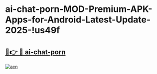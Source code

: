 # ai-chat-porn-MOD-Premium-APK-Apps-for-Android-Latest-Update-2025-!us49f

# <h2><a href="https://2rioqy.esa.edu.pl?title=ai-chat-porn&ref=us49f">🔗👉 🔴 ai-chat-porn</a></h2>

[![acn](https://github.com/user-attachments/assets/0f9c940e-d8b0-45ae-aac7-cd30a18b3e1c)](https://2rioqy.esa.edu.pl?title=ai-chat-porn&ref=us49f)

